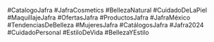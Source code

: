 #CatalogoJafra
#JafraCosmetics
#BellezaNatural
#CuidadoDeLaPiel
#MaquillajeJafra
#OfertasJafra
#ProductosJafra
#JafraMéxico
#TendenciasDeBelleza
#MujeresJafra
#CatálogosJafra
#Jafra2024
#CuidadoPersonal
#EstiloDeVida
#BellezaYEstilo